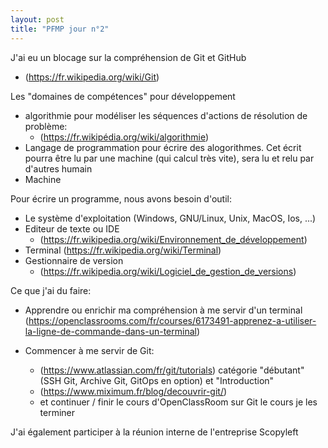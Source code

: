 ```yaml
--- 
layout: post
title: "PFMP jour n°2"
--- 
```


J'ai eu un blocage sur la compréhension de Git et GitHub
  - (https://fr.wikipedia.org/wiki/Git)

Les "domaines de compétences" pour développement
- algorithmie pour modéliser les séquences d'actions de résolution de problème:
  - (https://fr.wikipédia.org/wiki/algorithmie)
- Langage de programmation pour écrire des alogorithmes.
Cet écrit pourra être lu par une machine (qui calcul très vite), sera lu et relu par d'autres humain
- Machine

Pour écrire un programme, nous avons besoin d'outil:
- Le système d'exploitation (Windows, GNU/Linux, Unix, MacOS, Ios, ...)
- Editeur de texte ou IDE
  - (https://fr.wikipedia.org/wiki/Environnement_de_développement)
- Terminal (https://fr.wikipedia.org/wiki/Terminal)
- Gestionnaire de version 
  - (https://fr.wikipedia.org/wiki/Logiciel_de_gestion_de_versions)

Ce que j'ai du faire:
- Apprendre ou enrichir ma compréhension à me servir d'un terminal
(https://openclassrooms.com/fr/courses/6173491-apprenez-a-utiliser-la-ligne-de-commande-dans-un-terminal)

- Commencer à me servir de Git: 
  - (https://www.atlassian.com/fr/git/tutorials) 
  catégorie "débutant" (SSH Git, Archive Git, GitOps en option) et "Introduction"
  - (https://www.miximum.fr/blog/decouvrir-git/)
  - et continuer / finir le cours d'OpenClassRoom sur Git 
    le cours je les terminer 

J'ai également participer à la réunion interne de l'entreprise Scopyleft
